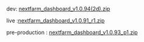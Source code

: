 dev: [nextfarm_dashboard_v1.0.94(2d).zip](https://github.com/user-attachments/files/18346874/nextfarm_dashboard_v1.0.94.2d.zip)






live :[nextfarm_dashboard_v1.0.91_r1.zip](https://github.com/user-attachments/files/18321789/nextfarm_dashboard_v1.0.91_r1.zip)


pre-production : [nextfarm_dashboard_v1.0.93_p1.zip](https://github.com/user-attachments/files/18333923/nextfarm_dashboard_v1.0.93_p1.zip)
